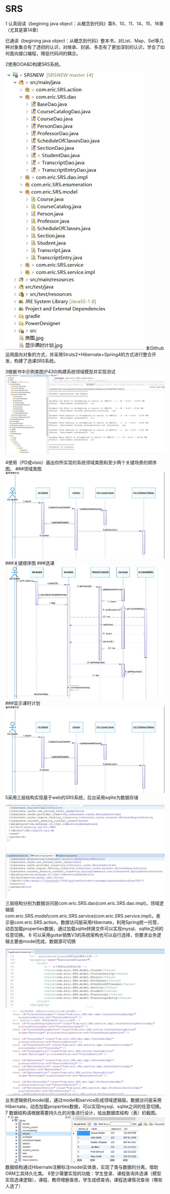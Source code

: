 # SRS
1 认真阅读《begining java object：从概念到代码》第9、10、11、14、15、16章（尤其是第14章）
  
  已通读《begining java object：从概念到代码》整本书，对List、Map、Set等几种对象集合有了透彻的认识，对继承、封装、多态有了更加深刻的认识，学会了如何面向接口编程，降低代码间的耦合。

2使用OOA&D构建SRS系统。

![整体文件结构]( https://raw.githubusercontent.com/Ericwst/SRSNEW/master/picture/4.jpg "title")
  本Github运用面向对象的方式，并采用Struts2+Hibernate+Spring4的方式进行整合开发，构建了选课SRS系统。
  
3根据书中示例类图(P430)构建系统领域模型并实现测试
![测试]( https://raw.githubusercontent.com/Ericwst/SRSNEW/master/picture/10.jpg "title")

4使用（PD或visio）画出你所实现的系统领域类图和至少两个关键场景的顺序图。
###领域类图
![领域类图](https://raw.githubusercontent.com/Ericwst/SRSNEW/master/%E6%98%BE%E7%A4%BA%E8%AF%BE%E6%97%B6%E8%AE%A1%E5%88%92.jpg "title")
###关键顺序图
###选课
![选课](https://raw.githubusercontent.com/Ericwst/SRSNEW/master/%E9%80%89%E8%AF%BE.jpg "选课")
###显示课时计划
![显示课时计划](https://raw.githubusercontent.com/Ericwst/SRSNEW/master/%E6%98%BE%E7%A4%BA%E8%AF%BE%E6%97%B6%E8%AE%A1%E5%88%92.jpg "title")
5采用三层结构实现基于web的SRS系统，后台采用sqlite为数据存储

  ![SQLite]( https://raw.githubusercontent.com/Ericwst/SRSNEW/master/picture/7.jpg "title")
  ![Mysql]( https://raw.githubusercontent.com/Ericwst/SRSNEW/master/picture/8.jpg "title")
  三层结构分别为数据访问层com.eric.SRS.dao(com.eric.SRS.dao.impl)，领域逻辑层com.eric.SRS.model\com.eric.SRS.service(com.eric.SRS.service.impl)，表示层com.eric.SRS.action。数据访问层采用Hibernate，利用Spring统一托管，动态加载properties数据，通过加载sqlite转换文件可以实现mysql、sqlite之间的任意切换。
6 可以采用guitar销售V3的系统架构也可以自行选择，但要求业务逻辑主要由model完成，数据源可切换

  ![model]( https://raw.githubusercontent.com/Ericwst/SRSNEW/master/picture/5.jpg "title")
   ![service]( https://raw.githubusercontent.com/Ericwst/SRSNEW/master/picture/6.jpg "title")
  业务逻辑依托model层，通过model和service形成领域逻辑层。数据访问层采用Hibernate，动态加载properties数据，可以实现mysql、sqlite之间的任意切换。
7 数据结构请根据需要持久化的对象进行设计，给出数据库结构（表）的截图。
    ![database]( https://raw.githubusercontent.com/Ericwst/SRSNEW/master/picture/3.jpg "title")
  数据结构通过Hibernate注解标注model实体类，实现了类与数据的分离，借助ORM工具持久化类。
8至少需要实现的功能：学生登录、课程查询并选课（模型实现选课逻辑），课程、教师增删查改，学生成绩查询，课程选课情况查询（哪些人选了）
